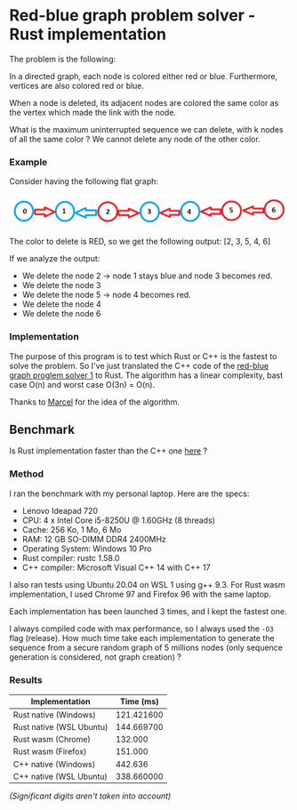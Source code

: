 # Red-blue graph problem solver - Rust implementation

The problem is the following:

In a directed graph, each node is colored either red or blue. Furthermore, vertices are also colored red or blue.

When a node is deleted, its adjacent nodes are colored the same color as the vertex which made the link with the node.

What is the maximum uninterrupted sequence we can delete, with k nodes of all the same color ? We cannot delete any node of the other color.


### Example

Consider having the following flat graph:

![Flat graph example](images/flat_graph_example.png)

The color to delete is RED, so we get the following output: [2, 3, 5, 4, 6]

If we analyze the output:

- We delete the node 2 -> node 1 stays blue and node 3 becomes red.
- We delete the node 3
- We delete the node 5 -> node 4 becomes red.
- We delete the node 4
- We delete the node 6


### Implementation

The purpose of this program is to test which Rust or C++ is the fastest to solve the problem. So I've just translated the C++ code of the [red-blue graph proglem solver 1](https://github.com/thomasarmel/red_blue_graph_solver_1) to Rust.
The algorithm has a linear complexity, bast case O(n) and worst case O(3n) = O(n).

Thanks to [Marcel](https://github.com/MarcelMARSAIS-LACOSTE) for the idea of the algorithm.


## Benchmark

Is Rust implementation faster than the C++ one  [here](https://github.com/thomasarmel/red_blue_graph_solver_1) ?

### Method

I ran the benchmark with my personal laptop. Here are the specs:
* Lenovo Ideapad 720
* CPU: 4 x Intel Core i5-8250U @ 1.60GHz (8 threads)
* Cache: 256 Ko, 1 Mo, 6 Mo
* RAM: 12 GB SO-DIMM DDR4 2400MHz
* Operating System: Windows 10 Pro
* Rust compiler: rustc 1.58.0
* C++ compiler: Microsoft Visual C++ 14 with C++ 17

I also ran tests using Ubuntu 20.04 on WSL 1 using g++ 9.3.
For Rust wasm implementation, I used Chrome 97 and Firefox 96 with the same laptop.

Each implementation has been launched 3 times, and I kept the fastest one.

I always compiled code with max performance, so I always used the `-O3` flag (release).
How much time take each implementation to generate the sequence from a secure random graph of 5 millions nodes (only sequence generation is considered, not graph creation) ?

### Results

| **Implementation**       | **Time (ms)** |
|--------------------------|---------------|
| Rust native (Windows)    | 121.421600    |
| Rust native (WSL Ubuntu) | 144.669700    |
| Rust wasm (Chrome)       | 132.000       |
| Rust wasm (Firefox)      | 151.000       |
| C++ native (Windows)     | 442.636       |
| C++ native (WSL Ubuntu)  | 338.660000    |

*(Significant digits aren't taken into account)*